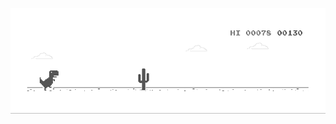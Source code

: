 <!-- [![Harlok's WakaTime stats](https://github-readme-stats.vercel.app/api/wakatime?username=muhiddinjv)](https://github.com/anuraghazra/github-readme-stats)-->
![AltText](https://raw.githubusercontent.com/muhiddinjv/muhiddinjv/main/dino.gif)

<!--
**muhiddinjv/muhiddinjv** is a ✨ _special_ ✨ repository because its `README.md` (this file) appears on your GitHub profile.

Here are some ideas to get you started:

- 🔭 I’m currently working on ...
- 🌱 I’m currently learning ...
- 👯 I’m looking to collaborate on ...
- 🤔 I’m looking for help with ...
- 💬 Ask me about ...
- 📫 How to reach me: ...
- 😄 Pronouns: ...
- ⚡ Fun fact: ...
-->
